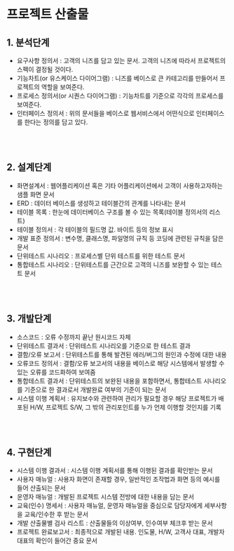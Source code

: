 # 프로젝트 산출물

## 1. 분석단계

- 요구사항 정의서 : 고객의 니즈를 담고 있는 문서. 고객의 니즈에 따라서 프로젝트의 스펙이 결정될 것이다.
- 기능차트(or 유스케이스 다이어그램) : 니즈를 베이스로 큰 카테고리를 만들어서 프로젝트의 역할을 보여준다.
- 프로세스 정의서(or 시퀀스 다이어그램) : 기능차트를 기준으로 각각의 프로세스를 보여준다.
- 인터페이스 정의서 : 위의 문서들을 베이스로 웹서비스에서 어떤식으로 인터페이스를 한다는 정의를 담고 있다.

<br/><br/>

## 2. 설계단계

- 화면설계서 : 웹어플리케이션 혹은 기타 어플리케이션에서 고객이 사용하고자하는 샘플 화면 문서
- ERD : 데이터 베이스를 생성하고 테이블간의 관계를 나타내는 문서
- 테이블 목록 : 한눈에 데이터베이스 구조를 볼 수 있는 목록(테이블 정의서의 리스트)
- 테이블 정의서 : 각 테이블의 필드명 값. 바이트 등의 정보 표시
- 개발 표준 정의서 : 변수명, 클래스명, 파일명의 규칙 등 코딩에 관련된 규칙을 담은 문서
- 단위테스트 시나리오 : 프로세스별 단위 테스트를 위한 테스트 문서
- 통합테스트 시나리오 : 단위테스트를 근간으로 고객의 니즈를 보완할 수 있는 테스트 문서

<br/><br/>

## 3. 개발단계

- 소스코드 : 오류 수정까지 끝난 원시코드 자체
- 단위테스트 결과서 : 단위테스트 시나리오를 기준으로 한 테스트 결과
- 결함/오류 보고서 : 단위테스트를 통해 발견된 에러/버그의 원인과 수정에 대한 내용
- 오류코드 정의서 : 결함/오류 보고서의 내용을 베이스로 해당 시스템에서 발생할 수 있는 오류를 코드화하여 보여줌
- 통합테스트 결과서 : 단위테스트의 보완된 내용을 포함하면서, 통합테스트 시나리오를 기준으로 한 결과로서 개발완료 여부의 기준이 되는 문서
- 시스템 이행 계획서 : 유지보수와 관련하여 관리가 필요할 경우 해당 프로젝트가 배포된 H/W, 프로젝트 S/W, 그 밖의 관리포인트를 누가 언제 이행할 것인지를 기록

<br/><br/>

## 4. 구현단계

- 시스템 이행 결과서 : 시스템 이행 계획서를 통해 이행된 결과를 확인받는 문서
- 사용자 매뉴얼 : 사용자 화면이 존재할 경우, 일반적인 조작법과 화면 등의 예시를 들어 산출되는 문서
- 운영자 매뉴얼 : 개발된 프로젝트 시스템 전방에 대한 내용을 담는 문서
- 교육(인수) 명세서 : 사용자 매뉴얼, 운영자 매뉴얼을 중심으로 담당자에게 세부사항을 교육/인수한 후 받는 문서
- 개발 산출물별 검사 리스트 : 산출물들의 이상여부, 인수여부 체크후 받는 문서
- 프로젝트 완료보고서 : 최종적으로 개발된 내용. 인도물, H/W, 고객사 대표, 개발자 대표의 확인이 들어간 중요 문서
